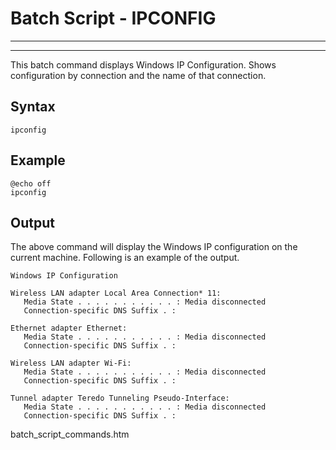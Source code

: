# Batch Script - IPCONFIG

---



---

This batch command displays Windows IP Configuration. Shows configuration by connection and the name of that connection.

## Syntax

```
ipconfig
```

## Example

```
@echo off 
ipconfig
```

## Output

The above command will display the Windows IP configuration on the current machine. Following is an example of the output.

```
Windows IP Configuration

Wireless LAN adapter Local Area Connection* 11:
   Media State . . . . . . . . . . . : Media disconnected
   Connection-specific DNS Suffix . :
	
Ethernet adapter Ethernet:
   Media State . . . . . . . . . . . : Media disconnected
   Connection-specific DNS Suffix . :
	
Wireless LAN adapter Wi-Fi:
   Media State . . . . . . . . . . . : Media disconnected
   Connection-specific DNS Suffix . :
 
Tunnel adapter Teredo Tunneling Pseudo-Interface:
   Media State . . . . . . . . . . . : Media disconnected
   Connection-specific DNS Suffix . :
```

batch\_script\_commands.htm

